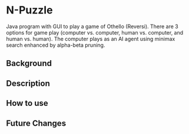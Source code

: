 # N-Puzzle

Java program with GUI to play a game of Othello (Reversi). There are 3 options for game play (computer vs. computer, human vs. computer, and human vs. human). The computer plays as an AI agent using minimax search enhanced by alpha-beta pruning.

## Background <br>

## Description

## How to use

## Future Changes
